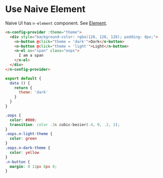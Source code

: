 # Use Naive Element
Naive UI has `n-element` component. See [Element](n-element).
```html
<n-config-provider :theme="theme">
  <div style="background-color: rgba(128, 128, 128); padding: 8px;">
    <n-button @click="theme = 'dark'">Dark</n-button>
    <n-button @click="theme = 'light'">Light</n-button>
    <n-el as="span" class="oops">
      I am a span
    </n-el>
  </div>
</n-config-provider>
```
```js
export default {
  data () {
    return {
      theme: 'dark'
    }
  }
}
```
```css
.oops {
  color: #000;
  transition: color .3s cubic-bezier(.4, 0, .2, 1);
}
.oops.n-light-theme {
  color: green
}
.oops.n-dark-theme {
  color: yellow
}
.n-button {
  margin: 0 12px 8px 0;
}
```